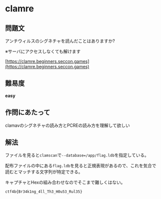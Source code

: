 # clamre

## 問題文
アンチウィルスのシグネチャを読んだことはありますか?

※サーバにアクセスしなくても解けます

[https://clamre.beginners.seccon.games](https://clamre.beginners.seccon.games)

## 難易度
**easy**

## 作問にあたって
clamavのシグネチャの読み方とPCREの読み方を理解して欲しい

## 解法
ファイルを見ると`clamscan`で`--database=/app/flag.ldb`を指定している。

配布ファイルの中にある`flag.ldb`を見ると正規表現があるので、これを気合で読むとマッチする文字列が特定できる。

キャプチャとHexの組み合わせなのでそこまで難しくはない。

`ctf4b{Br34k1ng_4ll_Th3_H0u53_Rul35}`
